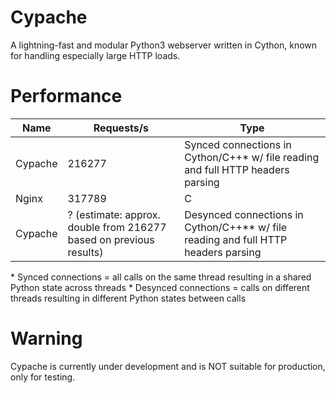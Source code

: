 # Cypache
A lightning-fast and modular Python3 webserver written in Cython, known for handling especially large HTTP loads.

# Performance

| Name | Requests/s | Type |
| --- | --- | --- |
| Cypache | 216277 | Synced connections in Cython/C++* w/ file reading and full HTTP headers parsing |
| Nginx | 317789 | C |
| Cypache | ? (estimate: approx. double from 216277 based on previous results) | Desynced connections in Cython/C++** w/ file reading and full HTTP headers parsing |

\* Synced connections = all calls on the same thread resulting in a shared Python state across threads
\* Desynced connections = calls on different threads resulting in different Python states between calls

# Warning
Cypache is currently under development and is NOT suitable for production, only for testing.
